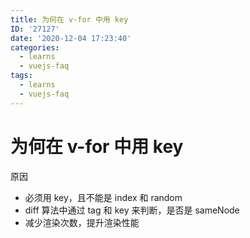 ```yaml
---
title: 为何在 v-for 中用 key
ID: '27127'
date: '2020-12-04 17:23:40'
categories:
  - learns
  - vuejs-faq
tags:
  - learns
  - vuejs-faq
---
```


# 为何在 v-for 中用 key

原因

- 必须用 key，且不能是 index 和 random
- diff 算法中通过 tag 和 key 来判断，是否是 sameNode
- 减少渲染次数，提升渲染性能
 
